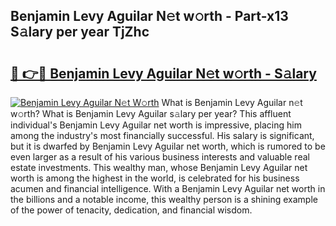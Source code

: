 ## Benjamin Levy Aguilar N𝚎t w𝚘rth - Part-x13 S𝚊lary per year TjZhc

# <h2><a href="http://gc5520.nevu.top/?p=Benjamin+Levy+Aguilar">🔗 👉🔴 Benjamin Levy Aguilar N𝚎t w𝚘rth - S𝚊lary</a></h2>

[![Benjamin Levy Aguilar N𝚎t W𝚘rth](https://i.imgur.com/Oavwk0R.jpeg)](http://gc5520.nevu.top/?p=Benjamin+Levy+Aguilar)
What is Benjamin Levy Aguilar n𝚎t w𝚘rth? What is Benjamin Levy Aguilar s𝚊lary per year?
This affluent individual's Benjamin Levy Aguilar net worth is impressive, placing him among the industry's most financially successful. His salary is significant, but it is dwarfed by Benjamin Levy Aguilar net worth, which is rumored to be even larger as a result of his various business interests and valuable real estate investments. This wealthy man, whose Benjamin Levy Aguilar net worth is among the highest in the world, is celebrated for his business acumen and financial intelligence. With a Benjamin Levy Aguilar net worth in the billions and a notable income, this wealthy person is a shining example of the power of tenacity, dedication, and financial wisdom.
